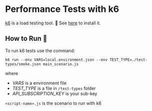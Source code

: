 # Performance Tests with k6

[k6](https://k6.io/) is a load testing tool. 👀
See [here](https://k6.io/docs/get-started/installation/) to install it.

## How to Run 🚀

To run k6 tests use the command:

``` shell
k6 run --env VARS=local.environment.json --env TEST_TYPE=./test-types/smoke.json main_scenario.js
```

where

- _VARS_ is a environment file
- _TEST_TYPE_ is a file in `/test-types` folder
- _API_SUBSCRIPTION_KEY_ is your sub-key

`<script-name>.js` is the scenario to run with k6
